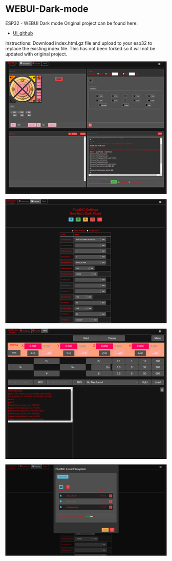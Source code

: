# WEBUI-Dark-mode
ESP32 - WEBUI Dark mode
Original project can be found here:
* [UI_github](https://github.com/luc-github/ESP3D-webui)

Instructions:
Download index.html.gz file and upload to your esp32 to replace the existing index file. This has not been forked so it will not be updated with original project. 

<p align="center"><img src="/Screenshot01.png"/></p>
<p align="center"><img src="/Screenshot02.png"/></p>
<p align="center"><img src="/Screenshot03.png"/></p>
<p align="center"><img src="/Screenshot04.png"/></p>
